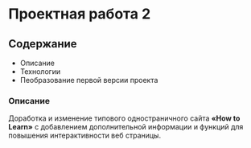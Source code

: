 # Проектная работа 2

## Содержание
* Описание
* Технологии
* Пеобразование первой версии проекта

### Описание
Доработка и изменение типового одностраничного сайта **«How to Learn»** 
с добавлением дополнительной информации и функций для повышения 
интерактивности веб страницы.

